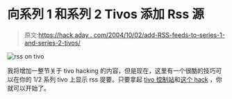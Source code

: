 # 向系列 1 和系列 2 Tivos 添加 Rss 源

> 原文:[https://hack aday . com/2004/10/02/add-RSS-feeds-to-series-1-and-series-2-tivos/](https://hackaday.com/2004/10/02/add-rss-feeds-to-series-1-and-series-2-tivos/)

![rss on tivo](img/507298109cab822b0e9840055b4ff818.png)

我将增加一整节关于 tivo hacking 的内容，但是现在，这里有一个很酷的技巧可以在你的 1/2 系列 tivo 上显示 rss 提要。只要拿起 [tivo 控制站](http://grumet.net/weblog/archives/2004/01/29/nutty_rsstivo_hack.html)和[这个 hack](http://www.zirakzigil.net/tivo/TCS.html) ，你就可以开始了。